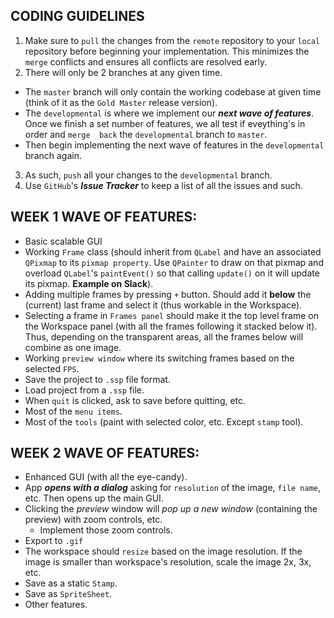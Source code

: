## CODING GUIDELINES

1. Make sure to `pull` the changes from the `remote` repository to your `local` repository before beginning your implementation. This minimizes the `merge` conflicts and ensures all conflicts are resolved early.
2. There will only be 2 branches at any given time. 
 - The `master` branch will only contain the working codebase at given time (think of it as the `Gold Master` release version).
 - The `developmental` is where we implement our _**next wave of features**_. Once we finish a set number of features, we all test if eveything's in order and `merge  back` the `developmental` branch to `master`. 
 - Then begin implementing the next wave of features in the `developmental` branch again. 
3. As such, `push` all your changes to the `developmental` branch.
4. Use `GitHub`'s **_Issue Tracker_** to keep a list of all the issues and such.

## WEEK 1 WAVE OF FEATURES:
- Basic scalable GUI
- Working `Frame` class (should inherit from `QLabel` and have an associated `QPixmap` to its `pixmap property`. Use `QPainter` to draw on that pixmap and overload `QLabel`'s `paintEvent()` so that calling `update()` on it will update its pixmap. **Example on Slack**).
- Adding multiple frames by pressing `+` button. Should add it **below** the (current) last frame and select it (thus workable in the Workspace).
- Selecting a frame in `Frames panel` should make it the top level frame on the Workspace panel (with all the frames following it stacked below it). Thus, depending on the transparent areas, all the frames below will combine as one image.
- Working `preview window` where its switching frames based on the selected `FPS`.
- Save the project to `.ssp` file format.
- Load project from a `.ssp` file.
- When `quit` is clicked, ask to save before quitting, etc.
- Most of the `menu items`.
- Most of the `tools` (paint with selected color, etc. Except `stamp` tool).

## WEEK 2 WAVE OF FEATURES:
- Enhanced GUI (with all the eye-candy).
- App **_opens with a dialog_** asking for `resolution` of the image, `file name`, etc. Then opens up the main GUI.
- Clicking the _preview_ window will _pop up a new window_ (containing the preview) with zoom controls, etc.
   - Implement those zoom controls.
- Export to `.gif`
- The workspace should `resize` based on the image resolution. If the image is smaller than workspace's resolution, scale the image 2x, 3x, etc.
- Save as a static `Stamp`.
- Save as `SpriteSheet`.
- Other features.
